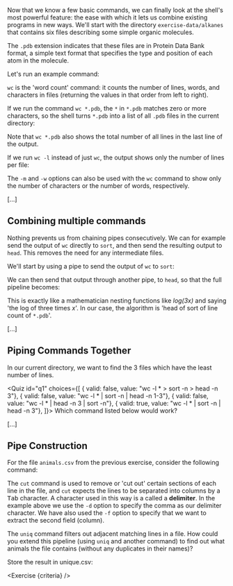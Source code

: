 <script>
import Quiz from "$components/Quiz.svelte";
import Execute from "$components/Execute.svelte";
import Exercise from "$components/Exercise.svelte";

let criteria = [
{
	name: "File <code>unique.csv</code> exists",
	checks: [{
		type: "file",
		path: "exercise-data/animal-counts/unique.csv",
		action: "exists"
	}]
},
{
	name: "File <code>unique.csv</code> contains the unique rows from the file <code>animals.csv</code>",
	checks: [{
		type: "file",
		path: "exercise-data/animal-counts/unique.csv",
		action: "contents",
		commandExpected: `cut -d , -f 2 exercise-data/animal-counts/animals.csv | sort | uniq`
	}]
}];
</script>

Now that we know a few basic commands,
we can finally look at the shell's most powerful feature:
the ease with which it lets us combine existing programs in new ways.
We'll start with the directory `exercise-data/alkanes`
that contains six files describing some simple organic molecules.

<Execute command="cd exercise-data/alkanes" />

The `.pdb` extension indicates that these files are in Protein Data Bank format,
a simple text format that specifies the type and position of each atom in the molecule.

<Execute command="ls" />

Let's run an example command:

<Execute command="wc cubane.pdb" />

`wc` is the 'word count' command:
it counts the number of lines, words, and characters in files (returning the values
in that order from left to right).

If we run the command `wc *.pdb`, the `*` in `*.pdb` matches zero or more characters,
so the shell turns `*.pdb` into a list of all `.pdb` files in the current directory:

<Execute command="wc *.pdb" />

Note that `wc *.pdb` also shows the total number of all lines in the last line of the output.

If we run `wc -l` instead of just `wc`,
the output shows only the number of lines per file:

<Execute command="wc -l *.pdb" />

The `-m` and `-w` options can also be used with the `wc` command to show
only the number of characters or the number of words, respectively.

[...]

## Combining multiple commands

Nothing prevents us from chaining pipes consecutively.
We can for example send the output of `wc` directly to `sort`,
and then send the resulting output to `head`.
This removes the need for any intermediate files.

We'll start by using a pipe to send the output of `wc` to `sort`:

<Execute command="wc -l *.pdb | sort -n" />

We can then send that output through another pipe, to `head`, so that the full pipeline becomes:

<Execute command="wc -l *.pdb | sort -n | head -n 1" />

This is exactly like a mathematician nesting functions like _log(3x)_
and saying 'the log of three times _x_'.
In our case,
the algorithm is 'head of sort of line count of `*.pdb`'.

[...]

## Piping Commands Together

In our current directory, we want to find the 3 files which have the least number of
lines.

<Quiz id="q1" choices={[
{ valid: false, value: "wc -l * > sort -n > head -n 3"},
{ valid: false, value: "wc -l * | sort -n | head -n 1-3"},
{ valid: false, value: "wc -l * | head -n 3 | sort -n"},
{ valid: true, value: "wc -l * | sort -n | head -n 3"},
]}>
<span slot="prompt">
Which command listed below would work?
</span>
</Quiz>

[...]

## Pipe Construction

For the file `animals.csv` from the previous exercise, consider the following command:

<Execute command="cut -d , -f 2 ~/tutorial/exercise-data/animal-counts/animals.csv" />

The `cut` command is used to remove or 'cut out' certain sections of each line in the file,
and `cut` expects the lines to be separated into columns by a <kbd>Tab</kbd> character.
A character used in this way is a called a **delimiter**.
In the example above we use the `-d` option to specify the comma as our delimiter character.
We have also used the `-f` option to specify that we want to extract the second field (column).

The `uniq` command filters out adjacent matching lines in a file.
How could you extend this pipeline (using `uniq` and another command) to find
out what animals the file contains (without any duplicates in their
names)?

Store the result in unique.csv:

<Exercise {criteria} />
